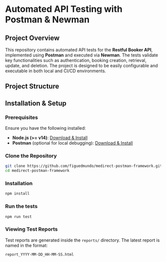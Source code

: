 # Automated API Testing with Postman & Newman

## Project Overview
This repository contains automated API tests for the **Restful Booker API**, implemented using **Postman** and executed via **Newman**. The tests validate key functionalities such as authentication, booking creation, retrieval, update, and deletion. The project is designed to be easily configurable and executable in both local and CI/CD environments.

## Project Structure

## Installation & Setup
### Prerequisites
Ensure you have the following installed:
- **Node.js (>= v14)**: [Download & Install](https://nodejs.org/)
- **Postman** (optional for local debugging): [Download & Install](https://www.postman.com/)

### Clone the Repository
```sh
git clone https://github.com/figuedmundo/medirect-postman-framework.git
cd medirect-postman-framework
```

### Installation
```sh
npm install
```

### Run the tests
```sh
npm run test
```

### Viewing Test Reports

Test reports are generated inside the `reports/` directory. The latest report is named in the format:
```
report_YYYY-MM-DD_HH-MM-SS.html
```